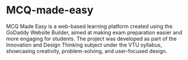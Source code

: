 # MCQ-made-easy
MCQ Made Easy is a web-based learning platform created using the GoDaddy Website Builder, aimed at making exam preparation easier and more engaging for students. The project was developed as part of the Innovation and  Design Thinking subject under the VTU syllabus, showcasing creativity, problem-solving, and user-focused design.

